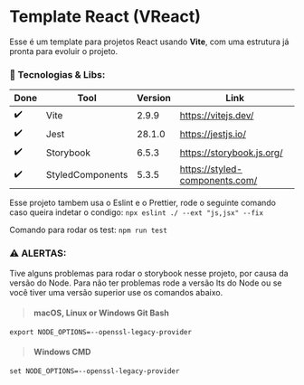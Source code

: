 # Template React (VReact)

Esse é um template para projetos React usando **Vite**, com uma estrutura já pronta para evoluir o projeto.

### 🧰 Tecnologias & Libs:

| Done      | Tool              | Version    | Link                           |
|-----------|-------------------|------------| ------------------------------ |
| ✔️        | Vite              | 2.9.9      |https://vitejs.dev/
| ✔️        | Jest              | 28.1.0     |https://jestjs.io/
| ✔️        | Storybook         | 6.5.3      |https://storybook.js.org/
| ✔️        | StyledComponents  | 5.3.5      |https://styled-components.com/

Esse projeto tambem usa o Eslint e o Prettier, rode o seguinte comando caso queira indetar o condigo:
`npx eslint ./ --ext "js,jsx" --fix`

Comando para rodar os test:
`npm run test`

### ⚠️ ALERTAS:
 Tive alguns problemas para rodar o storybook nesse projeto, por causa da versão do Node. Para não ter problemas rode a versão lts do Node ou se você tiver uma versão superior use os comandos abaixo.
 
> #### ️ macOS, Linux or Windows Git Bash
`export NODE_OPTIONS=--openssl-legacy-provider`

>#### ️ Windows CMD
`set NODE_OPTIONS=--openssl-legacy-provider`
